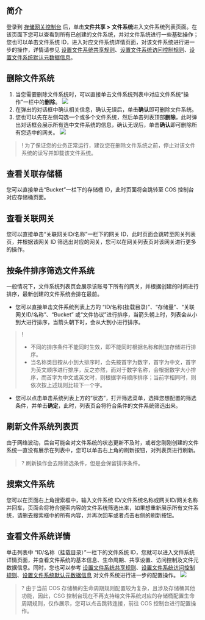 ## 简介

登录到 [存储网关控制台](https://console.cloud.tencent.com/csg) 后，单击**文件共享 > 文件系统**进入文件系统列表页面。在该页面下您可以查看到所有已创建的文件系统，并对文件系统进行一些基础操作；您也可以单击文件系统 ID，进入对应文件系统详情页面，对该文件系统进行进一步的操作，详情请参见 [设置文件系统共享规则](https://cloud.tencent.com/document/product/581/46452)、[设置文件系统访问控制规则](https://cloud.tencent.com/document/product/581/46453)、[设置文件系统默认元数据信息](https://cloud.tencent.com/document/product/581/46454)。

## 删除文件系统

1. 当您需要删除文件系统时，可以直接单击文件系统列表中对应文件系统“操作”一栏中的**删除**。
![](https://main.qcloudimg.com/raw/265529bf29ab82f4401a0503295b8d19.png)
2. 在弹出的对话框中确认相关信息，确认无误后，单击**确认**即可删除文件系统。
3. 您也可以先在左侧勾选一个或多个文件系统，然后单击列表顶部**删除**，此时弹出对话框会展示所有选中文件系统的信息，确认无误后，单击**确认**即可删除所有您选中的网关。
![](https://main.qcloudimg.com/raw/65be946bd0b9fe19fe721132d4a5f692.jpg)
>! 为了保证您的业务正常运行，建议您在删除文件系统之前，停止对该文件系统的读写并卸载该文件系统。

## 查看关联存储桶
您可以直接单击“Bucket”一栏下的存储桶 ID，此时页面将会跳转至 COS 控制台对应存储桶页面。


## 查看关联网关
您可以直接单击“关联网关ID/名称”一栏下的网关 ID，此时页面会跳转至网关列表页，并根据该网关 ID 筛选出对应的网关，您可以在网关列表页对该网关进行更多的操作。



## 按条件排序筛选文件系统
一般情况下，文件系统列表页会展示该账号下所有的网关，并根据创建的时间进行排序，最新创建的文件系统会排在最前。
- 您可以直接单击文件系统列表上方的 “ID/名称(挂载目录)”、“存储量”、“关联网关ID/名称”、“Bucket” 或“文件协议”进行排序，当箭头朝上时，列表会从小到大进行排序，当箭头朝下时，会从大到小进行排序。
>! 
> - 不同的排序条件不能同时生效，即不能同时根据名称和附加存储进行排序。
> - 当名称类目按从小到大排序时，会先按首字为数字，首字为中文，首字为英文顺序进行排序，反之亦然，而对于数字名称，会根据数字大小排序，而首字为中文或英文时，则根据字母顺序排序；当前字相同时，则依次按上述规则比较下一个字。
> 
- 您可以点击单击系统列表上方的“状态”，打开筛选菜单，选择您想配置的筛选条件，并单击**确定**，此时，列表页会将符合条件的文件系统筛选出来。

## 刷新文件系统列表页

由于网络波动，后台可能会对文件系统的状态更新不及时，或者您刚刚创建的文件系统一直没有展示在列表中，您可以单击右上角的刷新按钮，对列表页进行刷新。
>? 刷新操作会去除筛选条件，但是会保留排序条件。
>


## 搜索文件系统

您可以在页面右上角搜索框中，输入文件系统 ID/文件系统名称或网关ID/网关名称并回车，页面会将符合搜索内容的文件系统筛选出来，如果想重新展示所有文件系统，请删去搜索框中的所有内容，并再次回车或者点击右侧的刷新按钮。

## 查看文件系统详情

单击列表中 “ID/名称（挂载目录）”一栏下的文件系统 ID，您就可以进入文件系统详情页面，并查看文件系统的基本信息、生命周期、共享设置、访问控制及文件元数据信息。同时，您也可以参考 [设置文件系统共享规则](https://cloud.tencent.com/document/product/581/46452)、[设置文件系统访问控制规则](https://cloud.tencent.com/document/product/581/46453)、[设置文件系统默认元数据信息](https://cloud.tencent.com/document/product/581/46454) 对文件系统进行进一步的配置操作。
![](https://main.qcloudimg.com/raw/8fd9a9a87b6b265c75f612f18ea5c45a.png)
>? 由于当前 COS 存储桶的生命周期规则配置较为复杂，且涉及存储桶其他功能，因此，CSG 控制台现在不再支持给文件系统对应的存储桶配置生命周期规则，仅作展示，您可以点击跳转连接，前往 COS 控制台进行配置操作。
>


